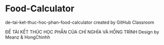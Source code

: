 # Food-Calculator
de-tai-ket-thuc-hoc-phan-food-calculator created by GitHub Classroom

ĐỀ TÀI KẾT THÚC HỌC PHẦN CỦA CHÍ NGHĨA VÀ HỒNG TRÌNH
Design by Meanz & HongChinhh
